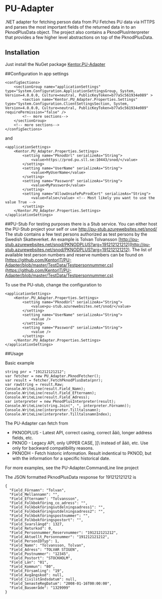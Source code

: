# PU-Adapter
.NET adapter for fetching person data from PU
Fetches PU data via HTTPS and parses the most important fields of the returned data in to an PknodPlusData object.
The project also contains a PknodPlusInterpreter that provides a few higher level abstractions on top of the PknodPlusData.

## Installation

Just install the NuGet package [Kentor.PU-Adapter](https://www.nuget.org/packages/Kentor.PU-Adapter)

##Configuration
In app settings

    <configSections>
        <sectionGroup name="applicationSettings" type="System.Configuration.ApplicationSettingsGroup, System, Version=4.0.0.0, Culture=neutral, PublicKeyToken=b77a5c561934e089" >
            <section name="Kentor.PU_Adapter.Properties.Settings" type="System.Configuration.ClientSettingsSection, System, Version=4.0.0.0, Culture=neutral, PublicKeyToken=b77a5c561934e089" requirePermission="false" />
            <!-- more sections-->
        </sectionGroup>
        <!-- more sections-->
    </configSections>

and

    <applicationSettings>
        <Kentor.PU_Adapter.Properties.Settings>
            <setting name="PknodUrl" serializeAs="String">
                <value>https://prod.pu.sll.se:10443/snod/</value>
            </setting>
            <setting name="UserName" serializeAs="String">
                <value>MyUserName</value>
            </setting>
            <setting name="Password" serializeAs="String">
                <value>MyPassword</value>
            </setting>
            <setting name="AllowUnsafePuProdCert" serializeAs="String">
                <value>False</value> <!-- Most likely you want to use the value True -->
            </setting>
        </Kentor.PU_Adapter.Properties.Settings>
    </applicationSettings>

##PU-Stub
For testing purposes there is a Stub service. You can either host the PU-Stub project your self or use http://pu-stub.azurewebsites.net/snod/
The stub contains a few test persons authorized as test persons by the Swedish Skatteverket.
An example is Tolvan Tolvansson [http://pu-stub.azurewebsites.net/snod/PKNODPLUS?arg=191212121212](http://pu-stub.azurewebsites.net/snod/PKNODPLUS?arg=191212121212).
The list of available test person numbers and reserve numbers can be found on [https://github.com/KentorIT/PU-Adapter/blob/master/TestData/Testpersonnummer.cs](https://github.com/KentorIT/PU-Adapter/blob/master/TestData/Testpersonnummer.cs)

To use the PU-stub, change the configuration to

    <applicationSettings>
        <Kentor.PU_Adapter.Properties.Settings>
            <setting name="PknodUrl" serializeAs="String">
                <value>pu-stub.azurewebsites.net/snod/</value>
            </setting>
            <setting name="UserName" serializeAs="String">
                <value />
            </setting>
            <setting name="Password" serializeAs="String">
                <value />
            </setting>
        </Kentor.PU_Adapter.Properties.Settings>
    </applicationSettings>


##Usage

Basic example

    string pnr = "191212121212";
    var fetcher = new PU_Adapter.PknodFetcher();
    var result = fetcher.FetchPknodPlusData(pnr);
    var rawString = result.Raw;
    Console.WriteLine(result.Field_Namn);
    Console.WriteLine(result.Field_Efternamn);
    Console.WriteLine(result.Field_Adress);
    var interpreter = new PknodPlusInterpreter(result);
    Console.WriteLine(string.Join(", ", interpreter.Förnamn));
    Console.WriteLine(interpreter.Tilltalsnamn);
    Console.WriteLine(interpreter.TilltalsnamnIndex);

The PU-Adapter can fetch from

* PKNODPLUS - Latest API, correct casing, correct åäö, longer address fields, etc.
* PKNOD - Legacy API, only UPPER CASE, ][\ instead of åäö, etc. Use only for backward compatibility reasons.
* PKNODH - Fetch historic information. Result indentical to PKNOD, but with the information for a specific historical date.

For more examples, see the PU-Adapter.CommandLine line project 

The JSON formatted PknodPlusData response for 191212121212 is

    {
      "Field_Förnamn": "Tolvan",
      "Field_Mellannamn": "",
      "Field_Efternamn": "Tolvansson",
      "Field_Folkbokföring_co_adress": "",
      "Field_Folkbokföringsutdelningsadress1": "",
      "Field_Folkbokföringsutdelningsadress2": "",
      "Field_Folkbokföringspostnummer": "",
      "Field_Folkbokföringspostort": "",
      "Field_Svarslängd": 1327,
      "Field_Returkod": 0,
      "Field_Personnummer_Reservnummer": "191212121212",
      "Field_Aktuellt_Personnummer": "191212121212",
      "Field_PersonIDTyp": 1,
      "Field_Namn": "Tolvansson, Tolvan",
      "Field_Adress": "TOLVAR STIGEN",
      "Field_Postnummer": "12345",
      "Field_Postort": "STOCKHOLM",
      "Field_Län": "01",
      "Field_Kommun": "80",
      "Field_Församling": "19",
      "Field_Avgångskod": null,
      "Field_Civilståndsdatum": null,
      "Field_SenasteRegDatum": "2008-01-16T00:00:00",
      "Field_Basområde": "1329999"
    }
